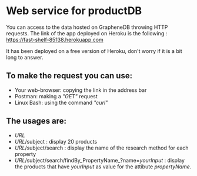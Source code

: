 # Web service for productDB

You can access to the data hosted on GrapheneDB throwing HTTP requests.
The link of the app deployed on Heroku is the following : https://fast-shelf-85138.herokuapp.com

It has been deployed on a free version of Heroku, don't worry if it is a bit long to answer.

## To make the request you can use:
* Your web-browser: copying the link in the address bar
* Postman: making a _"GET"_ request
* Linux Bash: using the command _"curl"_

## The usages are:
* _URL_
* _URL_/subject : display 20 products
* _URL_/subject/search : display the name of the research method for each property
* _URL_/subject/search/findBy_PropertyName_?name=_yourInput_ : display the products that have _yourInput_ as value for the attibute _propertyName_.



